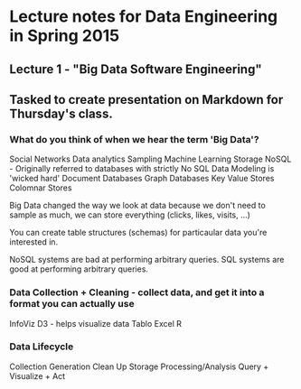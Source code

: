 # Lecture notes for Data Engineering in Spring 2015

## Lecture 1 - "Big Data Software Engineering"

Tasked to create presentation on Markdown for Thursday's class.
-----
### What do you think of when we hear the term 'Big Data'?
  Social Networks
  Data analytics
    Sampling
    Machine Learning
  Storage
    NoSQL - Originally referred to databases with strictly No SQL
      Data Modeling is 'wicked hard'
    Document Databases
    Graph Databases
    Key Value Stores
    Colomnar Stores
  
Big Data changed the way we look at data because we don't need to sample as much, we can store everything (clicks, likes, visits, ...)

You can create table structures (schemas) for particaular data you're interested in.

NoSQL systems are bad at performing arbitrary queries.
SQL systems are good at performing arbitrary queries.

### Data Collection + Cleaning - collect data, and get it into a format you can actually use

InfoViz
  D3 - helps visualize data
  Tablo
  Excel
  R

### Data Lifecycle
  Collection
    Generation
  Clean Up
  Storage
  Processing/Analysis
  Query + Visualize + Act

